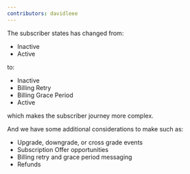 ```yaml
---
contributors: davidleee
---
```


The subscriber states has changed from:

- Inactive
- Active 

to:

- Inactive
- Billing Retry
- Billing Grace Period
- Active 

which makes the subscriber journey more complex.

And we have some additional considerations to make such as:

- Upgrade, downgrade, or cross grade events
- Subscription Offer opportunities
- Billing retry and grace period messaging
- Refunds
